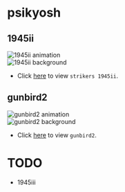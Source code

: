 # psikyosh
## 1945ii
![1945ii animation](https://raw.githubusercontent.com/bombzj/arcade-sprite-viewer/master/res/anim1945ii.gif)<br/>
![1945ii background](https://raw.githubusercontent.com/bombzj/arcade-sprite-viewer/master/res/map1945ii.png)<br/>

* Click [here](https://bombzj.github.io/arcade-sprite-viewer/?1945ii) to view `strikers 1945ii`.

## gunbird2
![gunbird2 animation](https://raw.githubusercontent.com/bombzj/arcade-sprite-viewer/master/res/animgunbird2.gif)<br/>
![gunbird2 background](https://raw.githubusercontent.com/bombzj/arcade-sprite-viewer/master/res/mapgunbird2.png)<br/>

* Click [here](https://bombzj.github.io/arcade-sprite-viewer/?gunbird2) to view `gunbird2`.

# TODO
* 1945iii